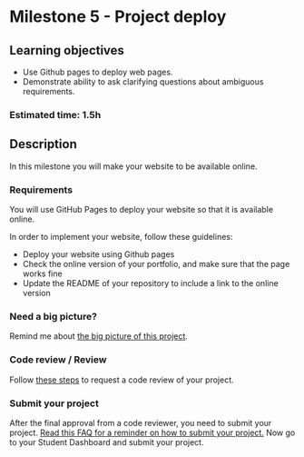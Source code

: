 # Milestone 5 - Project deploy

## Learning objectives
- Use Github pages to deploy web pages.
- Demonstrate ability to ask clarifying questions about ambiguous requirements.

### Estimated time: 1.5h

## Description
In this milestone you will make your website to be available online.

### Requirements

You will use GitHub Pages to deploy your website so that it is available online.


In order to implement your website, follow these guidelines:
- Deploy your website using Github pages
- Check the online version of your portfolio, and make sure that the page works fine
- Update the README of your repository to include a link to the online version


### Need a big picture?

Remind me about [the big picture of this project](./sneak_peek.md).

### Code review / Review

Follow [these steps](https://github.com/microverseinc/curriculum-transversal-skills/blob/main/code-review/articles/how_to_ask_for_a_code_review.md) to request a code review of your project.

### Submit your project

After the final approval from a code reviewer, you need to submit your project.
[Read this FAQ for a reminder on how to submit your project.](https://microverse.zendesk.com/hc/en-us/articles/360063172293-How-to-submit-a-project-)
Now go to your Student Dashboard and submit your project.

 


